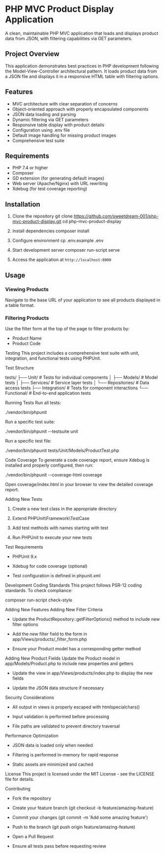 # PHP MVC Product Display Application

A clean, maintainable PHP MVC application that loads and displays product data from JSON, with filtering capabilities via GET parameters.

## Project Overview

This application demonstrates best practices in PHP development following the Model-View-Controller architectural pattern. It loads product data from a JSON file and displays it in a responsive HTML table with filtering options.

## Features

- MVC architecture with clear separation of concerns
- Object-oriented approach with properly encapsulated components
- JSON data loading and parsing
- Dynamic filtering via GET parameters
- Responsive table display with product details
- Configuration using .env file
- Default image handling for missing product images
- Comprehensive test suite

## Requirements

- PHP 7.4 or higher
- Composer
- GD extension (for generating default images)
- Web server (Apache/Nginx) with URL rewriting
- Xdebug (for test coverage reporting)

## Installation

1. Clone the repository
git clone https://github.com/sweetdream-001/php-mvc-product-display.git
cd php-mvc-product-display

2. Install dependencies
composer install

3. Configure environment
cp .env.example .env

4. Start development server
composer run-script serve


5. Access the application at `http://localhost:8000`

## Usage

### Viewing Products

Navigate to the base URL of your application to see all products displayed in a table format.

### Filtering Products

Use the filter form at the top of the page to filter products by:
- Product Name
- Product Code

Testing
This project includes a comprehensive test suite with unit, integration, and functional tests using PHPUnit.

Test Structure

tests/
├── Unit/              # Tests for individual components
│   ├── Models/        # Model tests
│   ├── Services/      # Service layer tests
│   └── Repositories/  # Data access tests
├── Integration/       # Tests for component interactions
└── Functional/        # End-to-end application tests

Running Tests
Run all tests:

./vendor/bin/phpunit

Run a specific test suite:

./vendor/bin/phpunit --testsuite unit

Run a specific test file:

./vendor/bin/phpunit tests/Unit/Models/ProductTest.php

Code Coverage
To generate a code coverage report, ensure Xdebug is installed and properly configured, then run:

./vendor/bin/phpunit --coverage-html coverage

Open coverage/index.html in your browser to view the detailed coverage report.

Adding New Tests
1. Create a new test class in the appropriate directory

2. Extend PHPUnit\Framework\TestCase

3. Add test methods with names starting with test

4. Run PHPUnit to execute your new tests

Test Requirements
- PHPUnit 9.x

- Xdebug for code coverage (optional)

- Test configuration is defined in phpunit.xml

Development
Coding Standards
This project follows PSR-12 coding standards. To check compliance:

composer run-script check-style


Adding New Features
Adding New Filter Criteria

- Update the ProductRepository::getFilterOptions() method to include new filter options

- Add the new filter field to the form in app/Views/products/_filter_form.php

- Ensure your Product model has a corresponding getter method

Adding New Product Fields
Update the Product model in app/Models/Product.php to include new properties and getters

- Update the view in app/Views/products/index.php to display the new fields

- Update the JSON data structure if necessary

Security Considerations
- All output in views is properly escaped with htmlspecialchars()

- Input validation is performed before processing

- File paths are validated to prevent directory traversal

Performance Optimization
- JSON data is loaded only when needed

- Filtering is performed in-memory for rapid response

- Static assets are minimized and cached

License
This project is licensed under the MIT License - see the LICENSE file for details.

Contributing
- Fork the repository

- Create your feature branch (git checkout -b feature/amazing-feature)

- Commit your changes (git commit -m 'Add some amazing feature')

- Push to the branch (git push origin feature/amazing-feature)

- Open a Pull Request

- Ensure all tests pass before requesting review